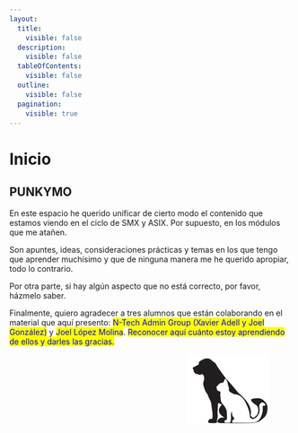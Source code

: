```yaml
---
layout:
  title:
    visible: false
  description:
    visible: false
  tableOfContents:
    visible: false
  outline:
    visible: false
  pagination:
    visible: true
---
```


# Inicio

## PUNKYMO

En este espacio he querido unificar de cierto modo el contenido que estamos viendo en el ciclo de SMX y ASIX. Por supuesto, en los módulos que me atañen.

Son apuntes, ideas, consideraciones prácticas y temas en los que tengo que aprender muchísimo y que de ninguna manera me he querido apropiar, todo lo contrario.

Por otra parte, si hay algún aspecto que no está correcto, por favor, házmelo saber.&#x20;

Finalmente, quiero agradecer a tres alumnos que están colaborando en el material que aquí presento: <mark style="color:blue;">N-Tech Admin Group (Xavier Adell y Joel González)</mark>  y <mark style="color:blue;">Joel López Molina</mark>. <mark style="color:blue;">Reconocer aquí cuánto estoy aprendiendo de ellos y darles las gracias.</mark>



<div align="right">

<figure><img src=".gitbook/assets/image (254).png" alt="" width="149"><figcaption></figcaption></figure>

</div>
